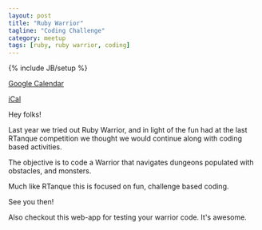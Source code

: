```yaml
---
layout: post
title: "Ruby Warrior"
tagline: "Coding Challenge"
category: meetup
tags: [ruby, ruby warrior, coding]
---
```

{% include JB/setup %}

<p>
  <a href="http://www.google.com/calendar/event?action=TEMPLATE&dates=20140806T003000Z%2f20140806T020000Z&sprop=website%3ahttp%3a%2f%2fwww.meetup.com%2fCalgaryRails%2fevents%2f194144622%2f&text=Ruby+Warrior&location=Assembly+-+119+-+14+Street+NW+%28Floor+4%29+-+Calgary%2C+AB+%2C+Canada&sprop=name:Calgary+Ruby+on+Rails&details=For+full+details%2C+including+the+address%2C+and+to+RSVP+see%3A%0Ahttp%3A%2F%2Fwww.meetup.com%2FCalgaryRails%2Fevents%2F194144622%2F%0ACalgary+Ruby+on+Rails%0AHey+folks%21%0ALast+year+we+tried+out+Ruby+Warrior%2C+and+in+light+of+the+fun+had+at+the+last+RTanque+competition+we+thought+we+would+continue+alon%26hellip%3B">
    Google Calendar
  </a>
</p>

<p>
  <a href="http://www.meetup.com/CalgaryRails/events/194144622/ical/Ruby+Warrior.ics">
    iCal
  </a>
</p>

Hey folks!

Last year we tried out Ruby Warrior, and in light of the fun had at the last RTanque competition we thought we would continue along with coding based activities.

The objective is to code a Warrior that navigates dungeons populated with obstacles, and monsters. 

Much like RTanque this is focused on fun, challenge based coding.

See you then!

Also checkout this web-app for testing your warrior code. It's awesome.